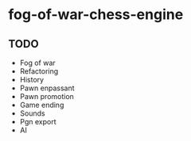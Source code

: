 # fog-of-war-chess-engine
## TODO
- Fog of war
- Refactoring
- History
- Pawn enpassant
- Pawn promotion
- Game ending
- Sounds
- Pgn export
- AI
